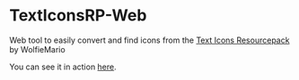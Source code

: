 # TextIconsRP-Web
Web tool to easily convert and find icons from the [Text Icons Resourcepack](http://imgur.com/a/oHvbX) by WolfieMario

You can see it in action [here](http://moep.tv/iconrp/).